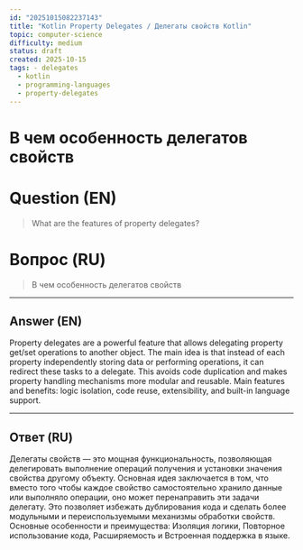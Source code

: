 ```yaml
---
id: "20251015082237143"
title: "Kotlin Property Delegates / Делегаты свойств Kotlin"
topic: computer-science
difficulty: medium
status: draft
created: 2025-10-15
tags: - delegates
  - kotlin
  - programming-languages
  - property-delegates
---
```

# В чем особенность делегатов свойств

# Question (EN)
> What are the features of property delegates?

# Вопрос (RU)
> В чем особенность делегатов свойств

---

## Answer (EN)

Property delegates are a powerful feature that allows delegating property get/set operations to another object. The main idea is that instead of each property independently storing data or performing operations, it can redirect these tasks to a delegate. This avoids code duplication and makes property handling mechanisms more modular and reusable. Main features and benefits: logic isolation, code reuse, extensibility, and built-in language support.

---

## Ответ (RU)

Делегаты свойств — это мощная функциональность, позволяющая делегировать выполнение операций получения и установки значения свойства другому объекту. Основная идея заключается в том, что вместо того чтобы каждое свойство самостоятельно хранило данные или выполняло операции, оно может перенаправить эти задачи делегату. Это позволяет избежать дублирования кода и сделать более модульными и переиспользуемыми механизмы обработки свойств. Основные особенности и преимущества: Изоляция логики, Повторное использование кода, Расширяемость и Встроенная поддержка в языке.

